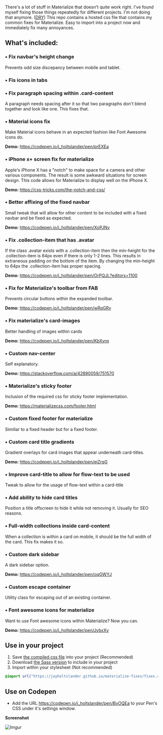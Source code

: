 There's a lot of stuff in Materialize that doesn't quite work right. I've found myself fixing those things repeatedly for different projects. I'm not doing that anymore. ([DRY](https://en.wikipedia.org/wiki/Don%27t_repeat_yourself))
This repo contains a hosted css file that contains my common fixes for Materialize. Easy to import into a project now and immediately fix many annoyances.

## What's included:

### &#8226; Fix navbar's height change
Prevents odd size discepancy between mobile and tablet.

### &#8226; Fis icons in tabs

### &#8226; Fix paragraph spacing within .card-content
A paragraph needs spacing after it so that two paragraphs don't blend together and look like one. This fixes that.

### &#8226; Material icons fix
Make Material icons behave in an expected fashion like Font Awesome icons do.

**Demo:** https://codepen.io/j_holtslander/pen/prEXEa

### &#8226; iPhone x+ screen fix for materialize
Apple's iPhone X has a "notch" to make space for a camera and other various components. The result is some awkward situations for screen design. This code allows for Materialize to display well on the iPhone X.

**Demo:** https://css-tricks.com/the-notch-and-css/

### &#8226; Better affixing of the fixed navbar
Small tweak that will allow for other content to be included with a fixed navbar and be fixed as expected.

**Demo:** https://codepen.io/j_holtslander/pen/XoPJNv

### &#8226; Fix .collection-item that has .avatar
If the class .avatar exists with a .collection-item then the min-height for the .collection-item is 84px even if there is only 1-2 lines. This results in extraneous padding on the bottom of the item. By changing the min-height to 64px the .collection-item has proper spacing.

**Demo:** https://codepen.io/j_holtslander/pen/OrPQJL?editors=1100

### &#8226; Fix for Materialize's toolbar from FAB
Prevents circular buttons within the expanded toolbar.

**Demo:** https://codepen.io/j_holtslander/pen/wRqGRv

### &#8226; Fix materialize's card-images
Better handling of images within cards

**Demo:** https://codepen.io/j_holtslander/pen/KbXyrq

### &#8226; Custom nav-center
Self explanatory.

**Demo:** https://stackoverflow.com/a/42890059/751570

### &#8226; Materialize's sticky footer
Inclusion of the required css for sticky footer implementation.

**Demo:** https://materializecss.com/footer.html

### &#8226; Custom fixed footer for materialize
Similiar to a fixed header but for a fixed footer.

### &#8226; Custom card title gradients
Gradient overlays for card images that appear underneath card-titles.

**Demo:** https://codepen.io/j_holtslander/pen/ejZrqG

### &#8226; Improve card-title to allow for flow-text to be used
Tweak to allow for the usage of flow-text within a card-title

### &#8226; Add ability to hide card titles
Position a title offscreen to hide it while not removing it. Usually for SEO reasons.

### &#8226; Full-width collections inside card-content
When a collection is within a card on mobile, it should be the full width of the card. This fix makes it so.

### &#8226; Custom dark sidebar
A dark sidebar option.

**Demo:** https://codepen.io/j_holtslander/pen/oqGWYJ

### &#8226; Custom escape container
Utility class for escaping out of an existing container.

### &#8226; Font awesome icons for materialize
Want to use Font awesome icons within Materialize? Now you can.

**Demo:** https://codepen.io/j_holtslander/pen/JybxXy

## Use in your project
1. Save [the compiled css file](https://raw.githubusercontent.com/JayHoltslander/materialize-fixes/master/fixes.css) into your project (Recommended)
2. Download [the Sass version](https://raw.githubusercontent.com/JayHoltslander/materialize-fixes/master/fixes.scss) to include in your project
3. Import within your stylesheet (Not recommended)
````css
@import url("https://jayholtslander.github.io/materialize-fixes/fixes.css");
````

## Use on Codepen
* Add the URL <https://codepen.io/j_holtslander/pen/BvOQEa> to your Pen's CSS under it's settings window.

**Screenshot**

![Imgur](https://i.imgur.com/azPkfQP.png)
